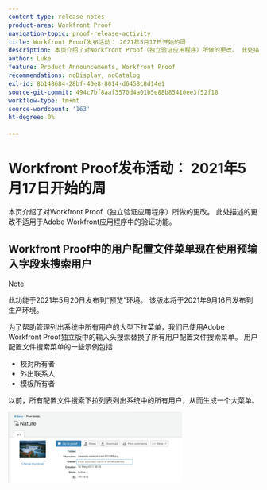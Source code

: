 ```yaml
---
content-type: release-notes
product-area: Workfront Proof
navigation-topic: proof-release-activity
title: Workfront Proof发布活动： 2021年5月17日开始的周
description: 本页介绍了对Workfront Proof（独立验证应用程序）所做的更改。 此处描述的更改不适用于Adobe Workfront应用程序中的验证功能。
author: Luke
feature: Product Announcements, Workfront Proof
recommendations: noDisplay, noCatalog
exl-id: 8b148684-28bf-40e8-8014-d6458c8d14e1
source-git-commit: 494c7bf8aaf3570d4a01b5e88b85410ee3f52f18
workflow-type: tm+mt
source-wordcount: '163'
ht-degree: 0%

---
```


# Workfront Proof发布活动： 2021年5月17日开始的周

本页介绍了对Workfront Proof（独立验证应用程序）所做的更改。 此处描述的更改不适用于Adobe Workfront应用程序中的验证功能。

## Workfront Proof中的用户配置文件菜单现在使用预输入字段来搜索用户

>[!NOTE]
>
>此功能于2021年5月20日发布到“预览”环境。 该版本将于2021年9月16日发布到生产环境。

为了帮助管理列出系统中所有用户的大型下拉菜单，我们已使用Adobe Workfront Proof独立版中的输入头搜索替换了所有用户配置文件搜索菜单。 用户配置文件搜索菜单的一些示例包括

* 校对所有者
* 外出联系人
* 模板所有者

以前，所有配置文件搜索下拉列表列出系统中的所有用户，从而生成一个大菜单。

![用户配置文件预输入](assets/user-profile-typeahead-350x142.png)
